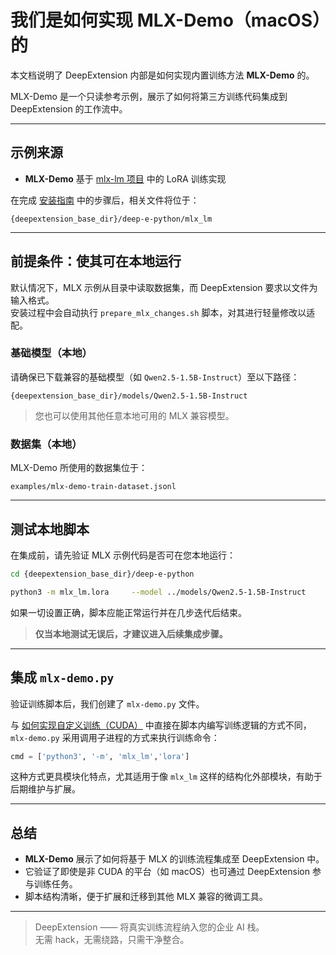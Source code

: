 # 我们是如何实现 MLX-Demo（macOS）的

本文档说明了 DeepExtension 内部是如何实现内置训练方法 **MLX-Demo** 的。

MLX-Demo 是一个只读参考示例，展示了如何将第三方训练代码集成到 DeepExtension 的工作流中。

---

## 示例来源

- **MLX-Demo** 基于 [mlx-lm 项目](https://github.com/ml-explore/mlx-lm) 中的 LoRA 训练实现

在完成 [安装指南](developer/install.md) 中的步骤后，相关文件将位于：

```
{deepextension_base_dir}/deep-e-python/mlx_lm
```

---

## 前提条件：使其可在本地运行

默认情况下，MLX 示例从目录中读取数据集，而 DeepExtension 要求以文件为输入格式。  
安装过程中会自动执行 `prepare_mlx_changes.sh` 脚本，对其进行轻量修改以适配。

### 基础模型（本地）

请确保已下载兼容的基础模型（如 `Qwen2.5-1.5B-Instruct`）至以下路径：

```
{deepextension_base_dir}/models/Qwen2.5-1.5B-Instruct
```

> 您也可以使用其他任意本地可用的 MLX 兼容模型。

### 数据集（本地）

MLX-Demo 所使用的数据集位于：

```
examples/mlx-demo-train-dataset.jsonl
```

---

## 测试本地脚本

在集成前，请先验证 MLX 示例代码是否可在您本地运行：

```bash
cd {deepextension_base_dir}/deep-e-python
```

```bash
python3 -m mlx_lm.lora     --model ../models/Qwen2.5-1.5B-Instruct     --train     --data examples/mlx-demo-train-dataset.jsonl     --iters 2
```

如果一切设置正确，脚本应能正常运行并在几步迭代后结束。

> **仅当本地测试无误后，才建议进入后续集成步骤。**

---

## 集成 `mlx-demo.py`

验证训练脚本后，我们创建了 `mlx-demo.py` 文件。

与 [如何实现自定义训练（CUDA）](implement-own-ai-training-cuda.md) 中直接在脚本内编写训练逻辑的方式不同，  
`mlx-demo.py` 采用调用子进程的方式来执行训练命令：

```python
cmd = ['python3', '-m', 'mlx_lm','lora']
```

这种方式更具模块化特点，尤其适用于像 `mlx_lm` 这样的结构化外部模块，有助于后期维护与扩展。

---

## 总结

- **MLX-Demo** 展示了如何将基于 MLX 的训练流程集成至 DeepExtension 中。
- 它验证了即使是非 CUDA 的平台（如 macOS）也可通过 DeepExtension 参与训练任务。
- 脚本结构清晰，便于扩展和迁移到其他 MLX 兼容的微调工具。

---

> DeepExtension —— 将真实训练流程纳入您的企业 AI 栈。  
> 无需 hack，无需绕路，只需干净整合。
